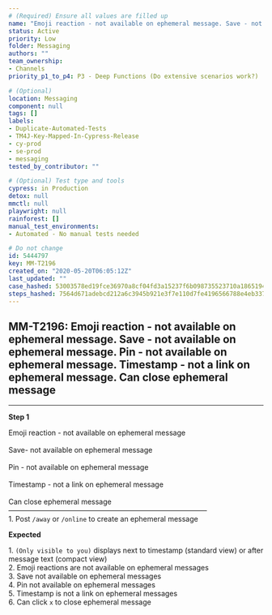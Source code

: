 ```yaml
---
# (Required) Ensure all values are filled up
name: "Emoji reaction - not available on ephemeral message. Save - not available on ephemeral message. Pin - not available on ephemeral message. Timestamp - not a link on ephemeral message. Can close ephemeral message"
status: Active
priority: Low
folder: Messaging
authors: ""
team_ownership:
- Channels
priority_p1_to_p4: P3 - Deep Functions (Do extensive scenarios work?)

# (Optional)
location: Messaging
component: null
tags: []
labels:
- Duplicate-Automated-Tests
- TM4J-Key-Mapped-In-Cypress-Release
- cy-prod
- se-prod
- messaging
tested_by_contributor: ""

# (Optional) Test type and tools
cypress: in Production
detox: null
mmctl: null
playwright: null
rainforest: []
manual_test_environments:
- Automated - No manual tests needed

# Do not change
id: 5444797
key: MM-T2196
created_on: "2020-05-20T06:05:12Z"
last_updated: ""
case_hashed: 53003578ed19fce36970a8cf04fd3a15237f6b098735523710a186519465d32d2be1fbd67036f98699b2ccc2cd81eca2
steps_hashed: 7564d671adebcd212a6c3945b921e3f7e110d7fe4196566788e4eb33767a3584fdec1310a7eff23c28f55c7a3d19c41d
---
```


<!-- (Auto-generated) Based on frontmatter's "key" and "name" -->

## MM-T2196: Emoji reaction - not available on ephemeral message. Save - not available on ephemeral message. Pin - not available on ephemeral message. Timestamp - not a link on ephemeral message. Can close ephemeral message

---

**Step 1**

Emoji reaction - not available on ephemeral message\
\
Save- not available on ephemeral message\
\
Pin - not available on ephemeral message\
\
Timestamp - not a link on ephemeral message\
\
Can close ephemeral message\
————————————————————————————\
1\. Post `/away` or `/online` to create an ephemeral message

**Expected**

1\. `(Only visible to you)` displays next to timestamp (standard view) or after message text (compact view)\
2\. Emoji reactions are not available on ephemeral messages\
3\. Save not available on ephemeral messages\
4\. Pin not available on ephemeral messages\
5\. Timestamp is not a link on ephemeral messages\
6\. Can click `x` to close ephemeral message
